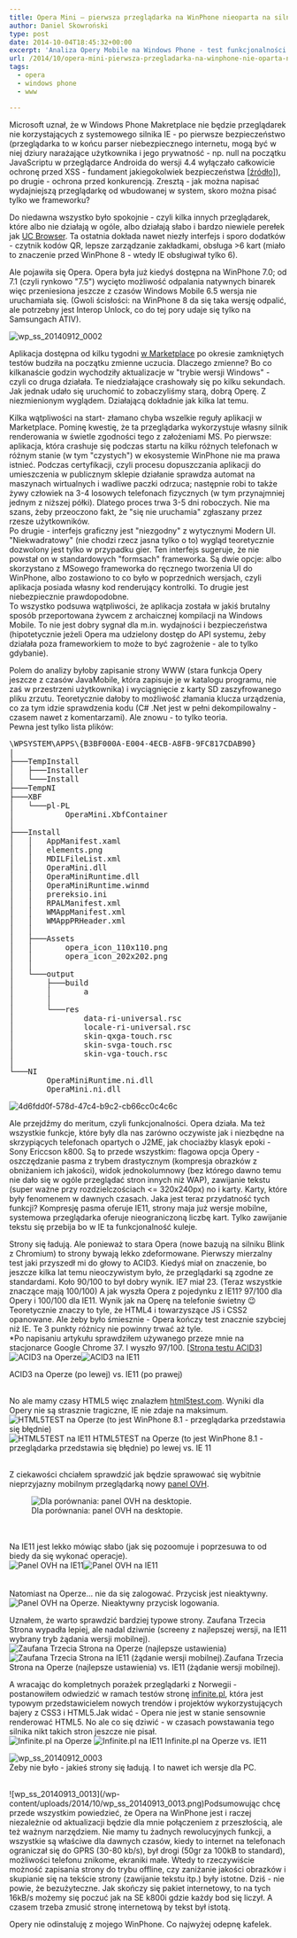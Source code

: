 ```yaml
---
title: Opera Mini – pierwsza przeglądarka na WinPhone nieoparta na silniku IE
author: Daniel Skowroński
type: post
date: 2014-10-04T18:45:32+00:00
excerpt: 'Analiza Opery Mobile na Windows Phone - test funkcjonalności i działania, refleksje nad jej miejscem w ekosystemie WinPhone i trochę więcej.'
url: /2014/10/opera-mini-pierwsza-przegladarka-na-winphone-nie-oparta-na-silniku-ie/
tags:
  - opera
  - windows phone
  - www

---
```

Microsoft uznał, że w Windows Phone Makretplace nie będzie przeglądarek nie korzystających z systemowego silnika IE - po pierwsze bezpieczeństwo (przeglądarka to w końcu parser niebezpiecznego internetu, mogą być w niej dziury narażające użytkownika i jego prywatność - np. null na początku JavaScriptu w przeglądarce Androida do wersji 4.4 wyłączało całkowicie ochronę przed XSS - fundament jakiegokolwiek bezpieczeństwa [[źródło][1]]), po drugie - ochrona przed konkurencją. Zresztą - jak można napisać wydajniejszą przeglądarkę od wbudowanej w system, skoro można pisać tylko we frameworku?

Do niedawna wszystko było spokojnie - czyli kilka innych przeglądarek, które albo nie działają w ogóle, albo działają słabo i bardzo niewiele perełek jak [UC Browser][2]. Ta ostatnia dokłada nawet niezły interfejs i sporo dodatków - czytnik kodów QR, lepsze zarządzanie zakładkami, obsługa >6 kart (miało to znaczenie przed WinPhone 8 - wtedy IE obsługiwał tylko 6).

Ale pojawiła się Opera. Opera była już kiedyś dostępna na WinPhone 7.0; od 7.1 (czyli rynkowo "7.5") wycięto możliwość odpalania natywnych binarek więc przeniesiona jeszcze z czasów Windows Mobile 6.5 wersja nie uruchamiała się. (Gwoli ścisłości: na WinPhone 8 da się taka wersję odpalić, ale potrzebny jest Interop Unlock, co do tej pory udaje się tylko na Samsungach ATIV).

![wp_ss_20140912_0002](/wp-content/uploads/2014/10/wp_ss_20140912_0002.png)

Aplikacja dostępna od kilku tygodni [w Marketplace][4] po okresie zamkniętych testów budziła na początku zmienne uczucia. Dlaczego zmienne? Bo co kilkanaście godzin wychodziły aktualizacje w "trybie wersji Windows" - czyli co druga działała. Te niedziałające crashowały się po kilku sekundach. Jak jednak udało się uruchomić to zobaczyliśmy starą, dobrą Operę. Z niezmienionym wyglądem. Działającą dokładnie jak kilka lat temu.<br clear="all" />

Kilka wątpliwości na start- złamano chyba wszelkie reguły aplikacji w Marketplace. Pominę kwestię, że ta przeglądarka wykorzystuje własny silnik renderowania w świetle zgodności tego z założeniami MS. Po pierwsze: aplikacja, która crashuje się podczas startu na kilku różnych telefonach w różnym stanie (w tym "czystych") w ekosystemie WinPhone nie ma prawa istnieć. Podczas certyfikacji, czyli procesu dopuszczania aplikacji do umieszczenia w publicznym sklepie działanie sprawdza automat na maszynach wirtualnych i wadliwe paczki odrzuca; następnie robi to także żywy człowiek na 3-4 losowych telefonach fizycznych (w tym przynajmniej jednym z niższej półki). Dlatego proces trwa 3-5 dni roboczych. Nie ma szans, żeby przeoczono fakt, że "się nie uruchamia" zgłaszany przez rzesze użytkowników.  
Po drugie - interfejs graficzny jest "niezgodny" z wytycznymi Modern UI. "Niekwadratowy" (nie chodzi rzecz jasna tylko o to) wygląd teoretycznie dozwolony jest tylko w przypadku gier. Ten interfejs sugeruje, że nie powstał on w standardowych "formsach" frameworka. Są dwie opcje: albo skorzystano z MSowego frameworka do ręcznego tworzenia UI do WinPhone, albo zostawiono to co było w poprzednich wersjach, czyli aplikacja posiada własny kod renderujący kontrolki. To drugie jest niebezpiecznie prawdopodobne.  
To wszystko podsuwa wątpliwości, że aplikacja została w jakiś brutalny sposób przeportowana żywcem z archaicznej kompilacji na Windows Mobile. To nie jest dobry sygnał dla m.in. wydajności i bezpieczeństwa (hipotetycznie jeżeli Opera ma udzielony dostęp do API systemu, żeby działała poza frameworkiem to może to być zagrożenie - ale to tylko gdybanie). 

Polem do analizy byłoby zapisanie strony WWW (stara funkcja Opery jeszcze z czasów JavaMobile, która zapisuje je w katalogu programu, nie zaś w przestrzeni użytkownika) i wyciągnięcie z karty SD zaszyfrowanego pliku zrzutu. Teoretycznie dałoby to możliwość złamania klucza urządzenia, co za tym idzie sprawdzenia kodu (C# .Net jest w pełni dekompilowalny - czasem nawet z komentarzami). Ale znowu - to tylko teoria.  
Pewna jest tylko <emp>lista</em> plików:

<pre class="lang:default EnlighterJSRAW " >\WPSYSTEM\APPS\{B3BF000A-E004-4ECB-A8FB-9FC817CDAB90} 
|
├───TempInstall
│   ├───Installer
│   └───Install
├───TempNI
├───XBF
│   └───pl-PL
│           OperaMini.XbfContainer
│           
├───Install
│   │   AppManifest.xaml
│   │   elements.png
│   │   MDILFileList.xml
│   │   OperaMini.dll
│   │   OperaMiniRuntime.dll
│   │   OperaMiniRuntime.winmd
│   │   prereksio.ini
│   │   RPALManifest.xml
│   │   WMAppManifest.xml
│   │   WMAppPRHeader.xml
│   │   
│   ├───Assets
│   │       opera_icon_110x110.png
│   │       opera_icon_202x202.png
│   │       
│   └───output
│       ├───build
│       │       a
│       │       
│       └───res
│               data-ri-universal.rsc
│               locale-ri-universal.rsc
│               skin-qxga-touch.rsc
│               skin-svga-touch.rsc
│               skin-vga-touch.rsc
│               
└───NI
        OperaMiniRuntime.ni.dll
        OperaMini.ni.dll</pre>

![4d6fdd0f-578d-47c4-b9c2-cb66cc0c4c6c](/wp-content/uploads/2014/10/4d6fdd0f-578d-47c4-b9c2-cb66cc0c4c6c.png)

Ale przejdźmy do meritum, czyli funkcjonalności. Opera działa. Ma też wszystkie funkcje, które były dla nas zarówno oczywiste jak i niezbędne na skrzypiących telefonach opartych o J2ME, jak chociażby klasyk epoki - Sony Ericcson k800. Są to przede wszystkim: flagowa opcja Opery - oszczędzanie pasma z trybem drastycznym (kompresja obrazków z obniżaniem ich jakości), widok jednokolumnowy (bez którego dawno temu nie dało się w ogóle przeglądać stron innych niż WAP), zawijanie tekstu (super ważne przy rozdzielczościach <= 320x240px) no i karty. Karty, które były fenomenem w dawnych czasach. Jaka jest teraz przydatność tych funkcji? Kompresję pasma oferuje IE11, strony maja już wersje mobilne, systemowa przeglądarka oferuje nieograniczoną liczbę kart. Tylko zawijanie tekstu się przebija bo w IE ta funkcjonalność kuleje.<br clear="all" />

Strony się ładują. Ale ponieważ to stara Opera (nowe bazują na silniku Blink z Chromium) to strony bywają lekko zdeformowane. Pierwszy mierzalny test jaki przyszedł mi do głowy to ACID3. Kiedyś miał on znaczenie, bo jeszcze kilka lat temu nieoczywistym było, że przeglądarki są zgodne ze standardami. Koło 90/100 to był dobry wynik. IE7 miał 23. (Teraz wszystkie znaczące mają 100/100) A jak wyszła Opera z pojedynku z IE11? 97/100 dla Opery i 100/100 dla IE11. Wynik jak na Operę na telefonie świetny 😉 Teoretycznie znaczy to tyle, że HTML4 i towarzyszące JS i CSS2 opanowane. Ale żeby było śmiesznie - Opera kończy test znacznie szybciej niż IE. Te 3 punkty różnicy nie powinny trwać aż tyle.  
*Po napisaniu artykułu sprawdziłem używanego przeze mnie na stacjonarce Google Chrome 37. I wyszło 97/100. [[Strona testu ACID3][6]]  
![ACID3 na Operze](/wp-content/uploads/2014/10/wp_ss_20140912_0006.png)![ACID3 na IE11](/wp-content/uploads/2014/10/wp_ss_20140912_0007.png)

ACID3 na Operze (po lewej) vs. IE11 (po prawej)  
<br clear="all" /> 

No ale mamy czasy HTML5 więc znalazłem [html5test.com][9]. Wyniki dla Opery nie są strasznie tragiczne, IE nie zdaje na maksimum.  
![HTML5TEST na Operze (to jest WinPhone 8.1 - przeglądarka przedstawia się błędnie)](/wp-content/uploads/2014/10/wp_ss_20140912_0008.png)![HTML5TEST na IE11](/wp-content/uploads/2014/10/wp_ss_20140912_0009.png) HTML5TEST na Operze (to jest WinPhone 8.1 - przeglądarka przedstawia się błędnie) po lewej vs. IE 11  
<br clear="all" /> 

Z ciekawości chciałem sprawdzić jak będzie sprawować się wybitnie nieprzyjazny mobilnym przeglądarką nowy [panel OVH][12].<figure id="attachment_583" aria-describedby="caption-attachment-583" style="width: 665px" class="wp-caption alignnone">![Dla porównania: panel OVH na desktopie.](/wp-content/uploads/2014/10/och_porownanie1.png)<figcaption id="caption-attachment-583" class="wp-caption-text">Dla porównania: panel OVH na desktopie.</figcaption></figure><br clear="all" />  
Na IE11 jest lekko mówiąc słabo (jak się pozoomuje i poprzesuwa to od biedy da się wykonać operacje).  
![Panel OVH na IE11](/wp-content/uploads/2014/10/wp_ss_20140913_0001.png)![Panel OVH na IE11](/wp-content/uploads/2014/10/wp_ss_20140913_0002.png)  
<br clear="all" />  
Natomiast na Operze... nie da się zalogować. Przycisk jest nieaktywny.  
![Panel OVH na Operze. Nieaktywny przycisk logowania.](/wp-content/uploads/2014/10/wp_ss_20140913_0003.png)<br clear="all" />

Uznałem, że warto sprawdzić bardziej typowe strony. Zaufana Trzecia Strona wypadła lepiej, ale nadal dziwnie (screeny z najlepszej wersji, na IE11 wybrany tryb żądania wersji mobilnej).  
![Zaufana Trzecia Strona na Operze (najlepsze ustawienia)](/wp-content/uploads/2014/10/wp_ss_20140913_0012.png) ![Zaufana Trzecia Strona na IE11 (żądanie wersji mobilnej).](/wp-content/uploads/2014/10/wp_ss_20140913_0011.png)Zaufana Trzecia Strona na Operze (najlepsze ustawienia) vs. IE11 (żądanie wersji mobilnej).<br clear="all" />

A wracając do kompletnych porażek przeglądarki z Norwegii - postanowiłem odwiedzić w ramach testów stronę [infinite.pl][19], która jest typowym przedstawicielem nowych trendów i projektów wykorzystujących bajery z CSS3 i HTML5.Jak widać - Opera nie jest w stanie sensownie renderować HTML5. No ale co się dziwić - w czasach powstawania tego silnika nikt takich stron jeszcze nie pisał.  
![Infinite.pl na Operze](/wp-content/uploads/2014/10/wp_ss_20140913_0009.png) ![Infinite.pl na IE11](/wp-content/uploads/2014/10/wp_ss_20140913_0010.png) Infinite.pl na Operze vs. IE11<br clear="all" /> 

![wp_ss_20140912_0003](/wp-content/uploads/2014/10/wp_ss_20140912_00031.png)  
Żeby nie było - jakieś strony się ładują. I to nawet ich wersje dla PC.

<br clear="all" />  
![wp_ss_20140913_0013](/wp-content/uploads/2014/10/wp_ss_20140913_0013.png)Podsumowując chcę przede wszystkim powiedzieć, że Opera na WinPhone jest i raczej niezależnie od aktualizacji będzie dla mnie połączeniem z przeszłością, ale też ważnym narzędziem. Nie mamy tu żadnych rewolucyjnych funkcji, a wszystkie są właściwe dla dawnych czasów, kiedy to internet na telefonach ograniczał się do GPRS (30-80 kb/s), był drogi (50gr za 100kB to standard), możliwości telefonu znikome, ekraniki małe. Wtedy to rzeczywiście możność zapisania strony do trybu offline, czy zaniżanie jakości obrazków i skupianie się na tekście strony (zawijanie tekstu itp.) były istotne. Dziś - nie powie, że bezużyteczne. Jak skończy się pakiet internetowy, to na tych 16kB/s możemy się poczuć jak na SE k800i gdzie każdy bod się liczył. A czasem trzeba zmusić stronę internetową by tekst był istotą.

Opery nie odinstaluję z mojego WinPhone. Co najwyżej odepnę kafelek.

 [1]: http://niebezpiecznik.pl/post/powazny-blad-w-androidzie-dotyczacy-50-jego-uzytkownikow/
 [2]: http://www.windowsphone.com/pl-pl/store/app/uc-browser/6cda5651-56b9-48b0-8771-91dbc188f873
 [3]: /wp-content/uploads/2014/10/wp_ss_20140912_0002.png
 [4]: http://www.windowsphone.com/en-us/store/app/opera-mini-beta/b3bf000a-e004-4ecb-a8fb-9fc817cdab90
 [5]: /wp-content/uploads/2014/10/4d6fdd0f-578d-47c4-b9c2-cb66cc0c4c6c.png
 [6]: http://acid3.acidtests.org/
 [7]: /wp-content/uploads/2014/10/wp_ss_20140912_0006.png
 [8]: /wp-content/uploads/2014/10/wp_ss_20140912_0007.png
 [9]: http://html5test.com
 [10]: /wp-content/uploads/2014/10/wp_ss_20140912_0008.png
 [11]: /wp-content/uploads/2014/10/wp_ss_20140912_0009.png
 [12]: http://ovh.com/manager
 [13]: /wp-content/uploads/2014/10/och_porownanie1.png
 [14]: /wp-content/uploads/2014/10/wp_ss_20140913_0001.png
 [15]: /wp-content/uploads/2014/10/wp_ss_20140913_0002.png
 [16]: /wp-content/uploads/2014/10/wp_ss_20140913_0003.png
 [17]: /wp-content/uploads/2014/10/wp_ss_20140913_0012.png
 [18]: /wp-content/uploads/2014/10/wp_ss_20140913_0011.png
 [19]: http://infinite.pl
 [20]: /wp-content/uploads/2014/10/wp_ss_20140913_0009.png
 [21]: /wp-content/uploads/2014/10/wp_ss_20140913_0010.png
 [22]: /wp-content/uploads/2014/10/wp_ss_20140912_00031.png
 [23]: /wp-content/uploads/2014/10/wp_ss_20140913_0013.png
